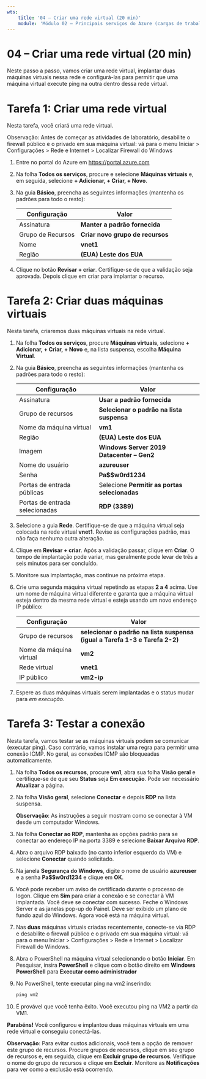 ```yaml
---
wts:
    title: '04 – Criar uma rede virtual (20 min)'
    module: 'Módulo 02 – Principais serviços do Azure (cargas de trabalho)'
---
```

# 04 – Criar uma rede virtual (20 min)

Neste passo a passo, vamos criar uma rede virtual, implantar duas máquinas virtuais nessa rede e configurá-las para permitir que uma máquina virtual execute ping na outra dentro dessa rede virtual.

# Tarefa 1: Criar uma rede virtual 

Nesta tarefa, você criará uma rede virtual. 

Observação: Antes de começar as atividades de laboratório, desabilite o firewall público e o privado em sua máquina virtual: vá para o menu Iniciar > Configurações > Rede e Internet > Localizar Firewall do Windows

1. Entre no portal do Azure em <a href="https://portal.azure.com" target="_blank"><span style="color: #0066cc;" color="#0066cc">https://portal.azure.com</span></a>

2. Na folha **Todos os serviços**, procure e selecione **Máquinas virtuais** e, em seguida, selecione **+ Adicionar, + Criar, + Novo**. 

3. Na guia **Básico**, preencha as seguintes informações (mantenha os padrões para todo o resto):

    | Configuração | Valor | 
    | --- | --- |
    | Assinatura | **Manter a padrão fornecida** |
    | Grupo de Recursos | **Criar novo grupo de recursos** |
    | Nome | **vnet1** |
    | Região | **(EUA) Leste dos EUA** |
    
   
4. Clique no botão **Revisar + criar**. Certifique-se de que a validação seja aprovada. Depois clique em criar para implantar o recurso.


# Tarefa 2: Criar duas máquinas virtuais

Nesta tarefa, criaremos duas máquinas virtuais na rede virtual. 

1. Na folha **Todos os serviços**, procure **Máquinas virtuais**, selecione **+ Adicionar, + Criar, + Novo** e, na lista suspensa, escolha **Máquina Virtual**. 

2. Na guia **Básico**, preencha as seguintes informações (mantenha os padrões para todo o resto):

   | Configuração | Valor | 
   | --- | --- |
   | Assinatura | **Usar a padrão fornecida** |
   | Grupo de recursos |  **Selecionar o padrão na lista suspensa** |
   | Nome da máquina virtual | **vm1**|
   | Região | **(EUA) Leste dos EUA** |
   | Imagem | **Windows Server 2019 Datacenter – Gen2** |
   | Nome do usuário| **azureuser** |
   | Senha| **Pa$$w0rd1234** |
   | Portas de entrada públicas| Selecione **Permitir as portas selecionadas**  |
   | Portas de entrada selecionadas| **RDP (3389)** |
   

3. Selecione a guia **Rede**. Certifique-se de que a máquina virtual seja colocada na rede virtual **vnet1**. Revise as configurações padrão, mas não faça nenhuma outra alteração. 

4. Clique em **Revisar + criar**. Após a validação passar, clique em **Criar**. O tempo de implantação pode variar, mas geralmente pode levar de três a seis minutos para ser concluído.

5. Monitore sua implantação, mas continue na próxima etapa. 

6. Crie uma segunda máquina virtual repetindo as etapas **2 a 4** acima. Use um nome de máquina virtual diferente e garanta que a máquina virtual esteja dentro da mesma rede virtual e esteja usando um novo endereço IP público:

    | Configuração | Valor |
    | --- | --- |
    | Grupo de recursos | **selecionar o padrão na lista suspensa (igual a Tarefa 1-3 e Tarefa 2-2)** |
    | Nome da máquina virtual |  **vm2** |
    | Rede virtual | **vnet1** |
    | IP público | **vm2-ip** |

7. Espere as duas máquinas virtuais serem implantadas e o status mudar para *em execução*.

# Tarefa 3: Testar a conexão 

Nesta tarefa, vamos testar se as máquinas virtuais podem se comunicar (executar ping). Caso contrário, vamos instalar uma regra para permitir uma conexão ICMP. No geral, as conexões ICMP são bloqueadas automaticamente.

1. Na folha **Todos os recursos**, procure **vm1**, abra sua folha **Visão geral** e certifique-se de que seu **Status** seja **Em execução**. Pode ser necessário **Atualizar** a página.

2. Na folha **Visão geral**, selecione **Conectar** e depois **RDP** na lista suspensa.

    **Observação**: As instruções a seguir mostram como se conectar à VM desde um computador Windows. 

3. Na folha **Conectar ao RDP**, mantenha as opções padrão para se conectar ao endereço IP na porta 3389 e selecione **Baixar Arquivo RDP**.

4. Abra o arquivo RDP baixado (no canto inferior esquerdo da VM) e selecione **Conectar** quando solicitado. 

5. Na janela **Segurança do Windows**, digite o nome de usuário **azureuser** e a senha **Pa$$w0rd1234** e clique em **OK**.

6. Você pode receber um aviso de certificado durante o processo de logon. Clique em **Sim** para criar a conexão e se conectar à VM implantada. Você deve se conectar com sucesso. Feche o Windows Server e as janelas pop-up do Painel. Deve ser exibido um plano de fundo azul do Windows. Agora você está na máquina virtual.

7. Nas **duas** máquinas virtuais criadas recentemente, conecte-se via RDP e desabilite o firewall público e o privado em sua máquina virtual: vá para o menu Iniciar > Configurações > Rede e Internet > Localizar Firewall do Windows.

8. Abra o PowerShell na máquina virtual selecionando o botão **Iniciar**. Em Pesquisar, insira **PowerShell** e clique com o botão direito em **Windows PowerShell** para **Executar como administrador**

9. No PowerShell, tente executar ping na vm2 inserindo:

   ```PowerShell
   ping vm2
   ```

 10. É provável que você tenha êxito. Você executou ping na VM2 a partir da VM1.


**Parabéns!** Você configurou e implantou duas máquinas virtuais em uma rede virtual e conseguiu conectá-las.

**Observação**: Para evitar custos adicionais, você tem a opção de remover este grupo de recursos. Procure grupos de recursos, clique em seu grupo de recursos e, em seguida, clique em **Excluir grupo de recursos**. Verifique o nome do grupo de recursos e clique em **Excluir**. Monitore as **Notificações** para ver como a exclusão está ocorrendo.
